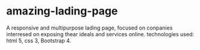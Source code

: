 # amazing-lading-page
A responsive and multipurpose lading page, focused on conpanies interresed on exposing thear ideals and services online.
technologies used: html 5, css 3, Bootstrap 4.
